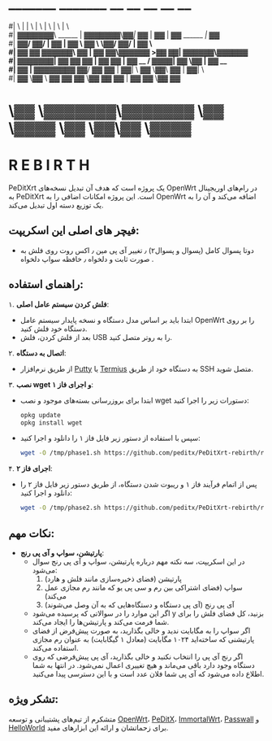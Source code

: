 #  _______           _______  __   __     __    __            __          
#|       \         |       \|  \ |  \   |  \  |  \          |  \         
#| ▓▓▓▓▓▓▓\ ______ | ▓▓▓▓▓▓▓\▓▓_| ▓▓_  | ▓▓  | ▓▓ ______  _| ▓▓_        
#| ▓▓__/ ▓▓/      \| ▓▓  | ▓▓  \   ▓▓ \  \▓▓\/  ▓▓/      \|   ▓▓ \       
#| ▓▓    ▓▓  ▓▓▓▓▓▓\ ▓▓  | ▓▓ ▓▓\▓▓▓▓▓▓   >▓▓  ▓▓|  ▓▓▓▓▓▓\▓▓▓▓▓▓       
#| ▓▓▓▓▓▓▓| ▓▓    ▓▓ ▓▓  | ▓▓ ▓▓ | ▓▓ __ /  ▓▓▓▓\| ▓▓   \▓▓ | ▓▓ __      
#| ▓▓     | ▓▓▓▓▓▓▓▓ ▓▓__/ ▓▓ ▓▓ | ▓▓|  \  ▓▓ \▓▓\ ▓▓       | ▓▓|  \     
#| ▓▓      \▓▓     \ ▓▓    ▓▓ ▓▓  \▓▓  ▓▓ ▓▓  | ▓▓ ▓▓        \▓▓  ▓▓     
# \▓▓       \▓▓▓▓▓▓▓\▓▓▓▓▓▓▓ \▓▓   \▓▓▓▓ \▓▓   \▓▓\▓▓         \▓▓▓▓      
#                                          
#                                              R  E  B  I  R  T  H

PeDitXrt یک پروژه است که هدف آن تبدیل نسخه‌های OpenWrt در رام‌های اوریجینال به PeDitXrt است. این پروژه امکانات اضافی را به OpenWrt اضافه می‌کند و آن را به یک توزیع دسته اول تبدیل می‌کند.

## **فیچر های اصلی این اسکریپت**:
  - دوتا پسوال کامل (پسوال و پسوال۲) ٫ تغییر آی پی مین ٫ اکس روت روی فلش به صورت ثابت و دلخواه ٫ خافظه سواپ دلخواه . 

## راهنمای استفاده:

۱. **فلش کردن سیستم عامل اصلی**:
   - ابتدا باید بر اساس مدل دستگاه و نسخه پایدار سیستم عامل OpenWrt را بر روی دستگاه خود فلش کنید.
   - بعد از فلش کردن، فلش USB را به روتر متصل کنید.

۲. **اتصال به دستگاه**:
   - از طریق نرم‌افزار [Putty](https://www.putty.org/) یا [Termius](https://termius.com/) به دستگاه خود از طریق SSH متصل شوید.

۳. **نصب wget و اجرای فاز ۱**:
   - ابتدا برای بروزرسانی بسته‌های موجود و نصب wget دستورات زیر را اجرا کنید:
     ```bash
     opkg update
     opkg install wget
     ```
   - سپس با استفاده از دستور زیر فایل فاز ۱ را دانلود و اجرا کنید:
     ```bash
     wget -O /tmp/phase1.sh https://github.com/peditx/PeDitXrt-rebirth/raw/main/phase1.sh && sh /tmp/phase1.sh
     ```

۴. **اجرای فاز ۲**:
   - پس از اتمام فرآیند فاز ۱ و ریبوت شدن دستگاه، از طریق دستور زیر فایل فاز ۲ را دانلود و اجرا کنید:
     ```bash
     wget -O /tmp/phase2.sh https://github.com/peditx/PeDitXrt-rebirth/raw/main/phase2.sh && sh /tmp/phase2.sh
     ```

## نکات مهم:

- **پارتیشن، سواپ و آی پی رنج**:
  - در این اسکریپت، سه نکته مهم درباره پارتیشن، سواپ و آی پی رنج سوال می‌شود:
    1. پارتیشن (فضای ذخیره‌سازی مانند فلش و هارد)
    2. سواپ (فضای اشتراکی بین رم و سی پی یو که مانند رم مجازی عمل می‌کند)
    3. آی پی رنج (آی پی دستگاه و دستگاه‌هایی که به آن وصل می‌شوند)
  - اگر این موارد را در سوالاتی که پرسیده می‌شود y بزنید، کل فضای فلش را برای شما فرمت می‌کند و پارتیشن‌ها را ایجاد می‌کند.
  - اگر سواپ را به مگابایت ندید و خالی بگذارید، به صورت پیش‌فرض از فضای پارتیشنی که ساخته‌اید ۱۰۲۴ مگابایت (معادل ۱ گیگابایت) به عنوان رم مجازی استفاده می‌کند.
  - اگر رنج آی پی را انتخاب نکنید و خالی بگذارید، آی پی پیش‌فرضی که روی دستگاه وجود دارد باقی می‌ماند و هیچ تغییری اعمال نمی‌شود. در انتها به شما اطلاع داده می‌شود که آی پی شما فلان عدد است و با این دسترسی پیدا می‌کنید.


## تشکر ویژه:
متشکرم از تیم‌های پشتیبانی و توسعه [OpenWrt](https://openwrt.org/)، [PeDitX](https://github.com/peditx)، [ImmortalWrt](https://github.com/immortalwrt)، [Passwall](https://github.com/xiaorouji/openwrt-passwall) و [HelloWorld](https://github.com/jerrykuku/luci-app-vssr) برای زحماتشان و ارائه این ابزارهای مفید.


